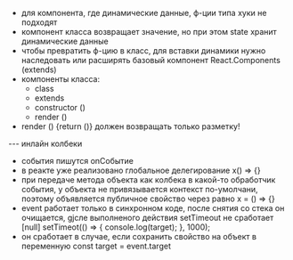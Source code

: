 - для компонента, где динамические данные, ф-ции типа хуки не подходят
- компонент класса возвращает значение, но при этом state хранит динамические
  данные
- чтобы превратить ф-цию в класс, для вставки динамики нужно наследовать или
  расширять базовый компонент React.Components (extends)
- компоненты класса:
  - class
  - extends
  - сonstructor ()
  - render ()
- render () {return ()} должен возвращать только разметку!

--- инлайн колбеки

- события пишутся onСобытие
- в реакте уже реализовано глобальное делегирование x() => {}
- при передаче метода объекта как колбека в какой-то обработчик события, у
  объекта не привязывается контекст по-умолчани, поэтому объявляется публичное
  свойство через равно x = () => {}
- event работает только в синхронном коде, после снятия со стека он очищается,
  gjcле выполненого действия setTimeout не сработает [null] setTimeot(() => {
  console.log(target); }, 1000);
- он сработает в случае, если сохранить свойство на объект в переменную const
  target = event.target

